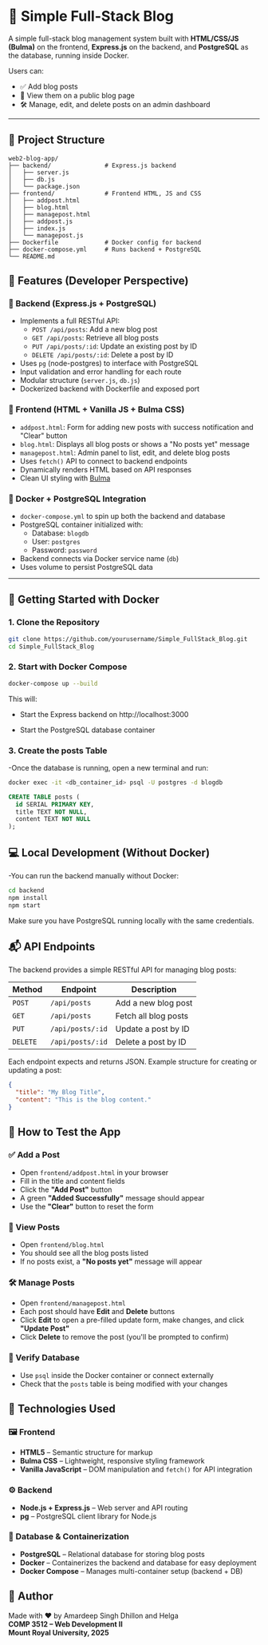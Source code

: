 # 📝 Simple Full-Stack Blog 

A simple full-stack blog management system built with **HTML/CSS/JS (Bulma)** on the frontend, **Express.js** on the backend, and **PostgreSQL** as the database, running inside Docker.

Users can:
- ✅ Add blog posts
- 📄 View them on a public blog page
- 🛠️ Manage, edit, and delete posts on an admin dashboard

---

## 📁 Project Structure

```plaintext
web2-blog-app/
├── backend/               # Express.js backend
│   ├── server.js
│   ├── db.js
│   └── package.json
├── frontend/              # Frontend HTML, JS and CSS
│   ├── addpost.html
│   ├── blog.html
│   ├── managepost.html
│   ├── addpost.js
│   ├── index.js
│   └── managepost.js
├── Dockerfile             # Docker config for backend
├── docker-compose.yml     # Runs backend + PostgreSQL
└── README.md
```
## 🚀 Features (Developer Perspective)

### 🔧 Backend (Express.js + PostgreSQL)

- Implements a full RESTful API:
  - `POST /api/posts`: Add a new blog post
  - `GET /api/posts`: Retrieve all blog posts
  - `PUT /api/posts/:id`: Update an existing post by ID
  - `DELETE /api/posts/:id`: Delete a post by ID
- Uses `pg` (node-postgres) to interface with PostgreSQL
- Input validation and error handling for each route
- Modular structure (`server.js`, `db.js`)
- Dockerized backend with Dockerfile and exposed port

### 🎨 Frontend (HTML + Vanilla JS + Bulma CSS)

- `addpost.html`: Form for adding new posts with success notification and "Clear" button
- `blog.html`: Displays all blog posts or shows a "No posts yet" message
- `managepost.html`: Admin panel to list, edit, and delete blog posts
- Uses `fetch()` API to connect to backend endpoints
- Dynamically renders HTML based on API responses
- Clean UI styling with [Bulma](https://bulma.io/)

### 🐳 Docker + PostgreSQL Integration

- `docker-compose.yml` to spin up both the backend and database
- PostgreSQL container initialized with:
  - Database: `blogdb`
  - User: `postgres`
  - Password: `password`
- Backend connects via Docker service name (`db`)
- Uses volume to persist PostgreSQL data

---

## 🐳 Getting Started with Docker

### 1. Clone the Repository

```bash
git clone https://github.com/yourusername/Simple_FullStack_Blog.git
cd Simple_FullStack_Blog
```
### 2. Start with Docker Compose
```bash
docker-compose up --build
```
This will:

   - Start the Express backend on http://localhost:3000

   - Start the PostgreSQL database container
### 3. Create the posts Table
-Once the database is running, open a new terminal and run:
```bash
docker exec -it <db_container_id> psql -U postgres -d blogdb
```
```sql
CREATE TABLE posts (
  id SERIAL PRIMARY KEY,
  title TEXT NOT NULL,
  content TEXT NOT NULL
);
```
## 💻 Local Development (Without Docker)

-You can run the backend manually without Docker:
```bash
cd backend
npm install
npm start
```
Make sure you have PostgreSQL running locally with the same credentials.

## 📬 API Endpoints

The backend provides a simple RESTful API for managing blog posts:

| Method   | Endpoint           | Description               |
|----------|--------------------|---------------------------|
| `POST`   | `/api/posts`       | Add a new blog post       |
| `GET`    | `/api/posts`       | Fetch all blog posts      |
| `PUT`    | `/api/posts/:id`   | Update a post by ID       |
| `DELETE` | `/api/posts/:id`   | Delete a post by ID       |

Each endpoint expects and returns JSON. Example structure for creating or updating a post:

```json
{
  "title": "My Blog Title",
  "content": "This is the blog content."
}
```
## 🧪 How to Test the App

### ✅ Add a Post
- Open `frontend/addpost.html` in your browser
- Fill in the title and content fields
- Click the **"Add Post"** button
- A green **"Added Successfully"** message should appear
- Use the **"Clear"** button to reset the form

### 📄 View Posts
- Open `frontend/blog.html`
- You should see all the blog posts listed
- If no posts exist, a **"No posts yet"** message will appear

### 🛠️ Manage Posts
- Open `frontend/managepost.html`
- Each post should have **Edit** and **Delete** buttons
- Click **Edit** to open a pre-filled update form, make changes, and click **"Update Post"**
- Click **Delete** to remove the post (you'll be prompted to confirm)

### 🧾 Verify Database
- Use `psql` inside the Docker container or connect externally
- Check that the `posts` table is being modified with your changes
  
## 📌 Technologies Used

### 🖼️ Frontend
- **HTML5** – Semantic structure for markup
- **Bulma CSS** – Lightweight, responsive styling framework
- **Vanilla JavaScript** – DOM manipulation and `fetch()` for API integration

### ⚙️ Backend
- **Node.js + Express.js** – Web server and API routing
- **pg** – PostgreSQL client library for Node.js

### 🐘 Database & Containerization
- **PostgreSQL** – Relational database for storing blog posts
- **Docker** – Containerizes the backend and database for easy deployment
- **Docker Compose** – Manages multi-container setup (backend + DB)

## 🧠 Author

Made with ❤️ by Amardeep Singh Dhillon and Helga  
**COMP 3512 – Web Development II**  
**Mount Royal University, 2025**
